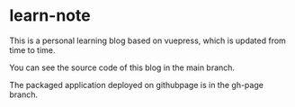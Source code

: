 # learn-note

This is a personal learning blog based on vuepress, which is updated from time to time.

You can see the source code of this blog in the main branch.

The packaged application deployed on githubpage is in the gh-page branch.